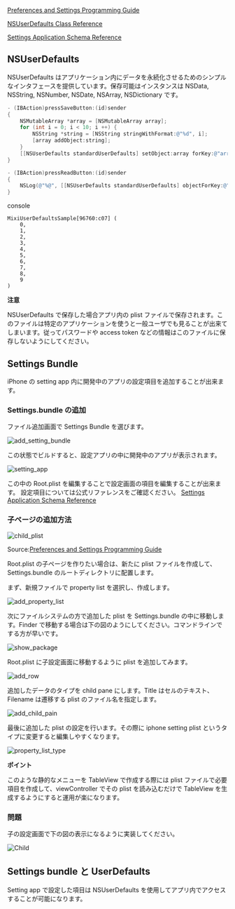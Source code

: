 [Preferences and Settings Programming Guide](https://developer.apple.com/library/mac/documentation/Cocoa/Conceptual/UserDefaults/UserDefaults.pdf)

[NSUserDefaults Class Reference](https://developer.apple.com/library/mac/#documentation/Cocoa/Reference/Foundation/Classes/NSUserDefaults_Class/Reference/Reference.html)

[Settings Application Schema Reference](http://developer.apple.com/library/ios/#documentation/PreferenceSettings/Conceptual/SettingsApplicationSchemaReference/Introduction/Introduction.html#//apple_ref/doc/uid/TP40007071)

## NSUserDefaults
NSUserDefaults はアプリケーション内にデータを永続化させるためのシンプルなインタフェースを提供しています。保存可能はインスタンスは NSData, NSString, NSNumber, NSDate, NSArray, NSDictionary です。

```objective-c
- (IBAction)pressSaveButton:(id)sender
{
    NSMutableArray *array = [NSMutableArray array];
    for (int i = 0; i < 10; i ++) {
        NSString *string = [NSString stringWithFormat:@"%d", i];
        [array addObject:string];
    }
    [[NSUserDefaults standardUserDefaults] setObject:array forKey:@"array"];
}

- (IBAction)pressReadButton:(id)sender
{
    NSLog(@"%@", [[NSUserDefaults standardUserDefaults] objectForKey:@"array"]);
}
```

console
```
MixiUserDefaultsSample[96760:c07] (
    0,
    1,
    2,
    3,
    4,
    5,
    6,
    7,
    8,
    9
)
```

**注意**

NSUserDefaults で保存した場合アプリ内の plist ファイルで保存されます。このファイルは特定のアプリケーションを使うと一般ユーザでも見ることが出来てしまいます。従ってパスワードや access token などの情報はこのファイルに保存しないようにしてください。

## Settings Bundle

iPhone の setting app 内に開発中のアプリの設定項目を追加することが出来ます。

### Settings.bundle の追加

ファイル追加画面で Settings Bundle を選びます。

![add_setting_bundle](https://raw.github.com/mixi-inc/iOSTraining/master/Doc/Images/7.1/add_setting_bundle.png)

この状態でビルドすると、設定アプリの中に開発中のアプリが表示されます。

![setting_app](https://raw.github.com/mixi-inc/iOSTraining/master/Doc/Images/7.1/setting_app.png)

この中の Root.plist を編集することで設定画面の項目を編集することが出来ます。
設定項目については公式リファレンスをご確認ください。
[Settings Application Schema Reference](http://developer.apple.com/library/ios/#documentation/PreferenceSettings/Conceptual/SettingsApplicationSchemaReference/Introduction/Introduction.html#//apple_ref/doc/uid/TP40007071)

### 子ページの追加方法
![child_plist](https://raw.github.com/mixi-inc/iOSTraining/master/Doc/Images/7.1/child_plist.png)

Source:[Preferences and Settings
Programming Guide](https://developer.apple.com/library/mac/documentation/Cocoa/Conceptual/UserDefaults/UserDefaults.pdf)

Root.plist の子ページを作りたい場合は、新たに plist ファイルを作成して、Settings.bundle のルートディレクトリに配置します。

まず、新規ファイルで property list を選択し、作成します。

![add_property_list](https://raw.github.com/mixi-inc/iOSTraining/master/Doc/Images/7.1/add_property_list.png)

次にファイルシステムの方で追加した plist を Settings.bundle の中に移動します。Finder で移動する場合は下の図のようにしてください。コマンドラインでする方が早いです。

![show_package](https://raw.github.com/mixi-inc/iOSTraining/master/Doc/Images/7.1/show_package.png)

Root.plist に子設定画面に移動するように plist を追加してみます。

![add_row](https://raw.github.com/mixi-inc/iOSTraining/master/Doc/Images/7.1/add_row.png)

追加したデータのタイプを child pane にします。Title はセルのテキスト、Filename は遷移する plist のファイル名を指定します。

![add_child_pain](https://raw.github.com/mixi-inc/iOSTraining/master/Doc/Images/7.1/add_child_pain.png)

最後に追加した plist の設定を行います。その際に iphone setting plist というタイプに変更すると編集しやすくなります。

![property_list_type](https://raw.github.com/mixi-inc/iOSTraining/master/Doc/Images/7.1/property_list_type.png)

**ポイント**

このような静的なメニューを TableView で作成する際には plist ファイルで必要項目を作成して、viewController でその plist を読み込むだけで TableView を生成するようにすると運用が楽になります。

### 問題
子の設定画面で下の図の表示になるように実装してください。

![Child](https://raw.github.com/mixi-inc/iOSTraining/master/Doc/Images/7.1/Child.png)

## Settings bundle と UserDefaults

Setting app で設定した項目は NSUserDefaults を使用してアプリ内でアクセスすることが可能になります。

